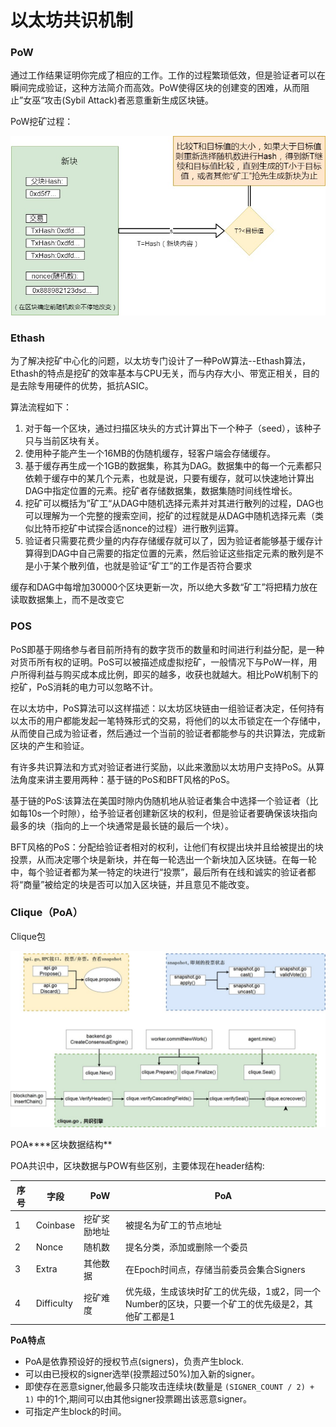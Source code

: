 # 以太坊共识机制

### PoW

通过工作结果证明你完成了相应的工作。工作的过程繁琐低效，但是验证者可以在瞬间完成验证，这种方法简介而高效。PoW使得区块的创建变的困难，从而阻止”女巫“攻击(Sybil Attack)者恶意重新生成区块链。

PoW挖矿过程：

![](/img/whImg/PoW.jpg)



### Ethash

为了解决挖矿中心化的问题，以太坊专门设计了一种PoW算法--Ethash算法，Ethash的特点是挖矿的效率基本与CPU无关，而与内存大小、带宽正相关，目的是去除专用硬件的优势，抵抗ASIC。

算法流程如下：

1. 对于每一个区块，通过扫描区块头的方式计算出下一个种子（seed），该种子只与当前区块有关。
2. 使用种子能产生一个16MB的伪随机缓存，轻客户端会存储缓存。
3. 基于缓存再生成一个1GB的数据集，称其为DAG。数据集中的每一个元素都只依赖于缓存中的某几个元素，也就是说，只要有缓存，就可以快速地计算出DAG中指定位置的元素。挖矿者存储数据集，数据集随时间线性增长。
4. 挖矿可以概括为”矿工“从DAG中随机选择元素并对其进行散列的过程，DAG也可以理解为一个完整的搜索空间，挖矿的过程就是从DAG中随机选择元素（类似比特币挖矿中试探合适nonce的过程）进行散列运算。
5. 验证者只需要花费少量的内存存储缓存就可以了，因为验证者能够基于缓存计算得到DAG中自己需要的指定位置的元素，然后验证这些指定元素的散列是不是小于某个散列值，也就是验证“矿工”的工作是否符合要求 

缓存和DAG中每增加30000个区块更新一次，所以绝大多数“矿工”将把精力放在读取数据集上，而不是改变它



### POS

PoS即基于网络参与者目前所持有的数字货币的数量和时间进行利益分配，是一种对货币所有权的证明。PoS可以被描述成虚拟挖矿，一般情况下与PoW一样，用户所得利益与购买成本成比例，即买的越多，收获也就越大。相比PoW机制下的挖矿，PoS消耗的电力可以忽略不计。



在以太坊中，PoS算法可以这样描述：以太坊区块链由一组验证者决定，任何持有以太币的用户都能发起一笔特殊形式的交易，将他们的以太币锁定在一个存储中，从而使自己成为验证者，然后通过一个当前的验证者都能参与的共识算法，完成新区块的产生和验证。



有许多共识算法和方式对验证者进行奖励，以此来激励以太坊用户支持PoS。从算法角度来讲主要用两种：基于链的PoS和BFT风格的PoS。

基于链的PoS:该算法在美国时隙内伪随机地从验证者集合中选择一个验证者（比如每10s一个时隙），给予验证者创建新区块的权利，但是验证者要确保该块指向最多的块（指向的上一个块通常是最长链的最后一个块）。

BFT风格的PoS：分配给验证者相对的权利，让他们有权提出块并且给被提出的块投票，从而决定哪个块是新块，并在每一轮选出一个新块加入区块链。在每一轮中，每个验证者都为某一特定的块进行“投票”，最后所有在线和诚实的验证者都将“商量”被给定的块是否可以加入区块链，并且意见不能改变。



### Clique（PoA）

Clique包

![](/img/whImg/clique.jpg)

POA****区块数据结构**

POA共识中，区块数据与POW有些区别，主要体现在header结构:

| 序号 | 字段       | PoW          | PoA                                                          |
| ---- | ---------- | ------------ | ------------------------------------------------------------ |
| 1    | Coinbase   | 挖矿奖励地址 | 被提名为矿工的节点地址                                       |
| 2    | Nonce      | 随机数       | 提名分类，添加或删除一个委员                                 |
| 3    | Extra      | 其他数据     | 在Epoch时间点，存储当前委员会集合Signers                     |
| 4    | Difficulty | 挖矿难度     | 优先级，生成该块时矿工的优先级，1或2，同一个Number的区块，只要一个矿工的优先级是2，其他矿工都是1 |

**PoA特点**

- PoA是依靠预设好的授权节点(signers)，负责产生block.
- 可以由已授权的signer选举(投票超过50%)加入新的signer。
- 即使存在恶意signer,他最多只能攻击连续块(数量是 `(SIGNER_COUNT / 2) + 1)` 中的1个,期间可以由其他signer投票踢出该恶意signer。
- 可指定产生block的时间。

